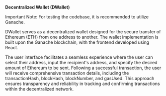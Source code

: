 **Decentralized Wallet (DWallet)**

Important Note: For testing the codebase, it is recommended to utilize Ganache.

DWallet serves as a decentralized wallet designed for the secure transfer of Ethereum (ETH) from one address to another. The wallet implementation is built upon the Ganache blockchain, with the frontend developed using React.

The user interface facilitates a seamless experience where the user can select their address, input the recipient's address, and specify the desired amount of Ethereum to be sent. Following a successful transaction, the user will receive comprehensive transaction details, including the transactionHash, blockHash, blockNumber, and gasUsed. This approach ensures transparency and reliability in tracking and confirming transactions within the decentralized network.
